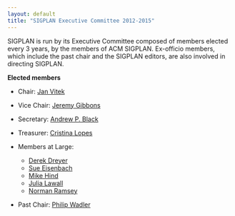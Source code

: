 ```yaml
---
layout: default
title: "SIGPLAN Executive Committee 2012-2015"
---
```

SIGPLAN is run by its Executive Committee composed of members elected every 3 years, by the members of ACM SIGPLAN.  Ex-officio members, which include the past chair and the SIGPLAN editors, are also involved in directing SIGPLAN.  
>  
>  

>  
>  

**Elected members**

-   Chair: [Jan Vitek](http://www.cs.purdue.edu/homes/jv/)
-   Vice Chair: [Jeremy Gibbons](http://www.cs.ox.ac.uk/jeremy.gibbons/)
-   Secretary: [Andrew P. Black](http://web.cecs.pdx.edu/~black/)
-   Treasurer:
    [Cristina Lopes](http://www.ics.uci.edu/~lopes/)
-   Members at Large:
     - [Derek Dreyer](http://www.mpi-sws.org/~dreyer/)
     - [Sue Eisenbach](http://www-dse.doc.ic.ac.uk/cgi-bin/moin.cgi/sue)
     - [Mike Hind](http://researcher.watson.ibm.com/researcher/view.php?person=us-hindm)
     - [Julia Lawall](http://pagesperso-systeme.lip6.fr/Julia.Lawall/)
     - [Norman Ramsey](http://www.cs.tufts.edu/~nr/)

-   Past Chair:
     [Philip Wadler](http://homepages.inf.ed.ac.uk/wadler/)


